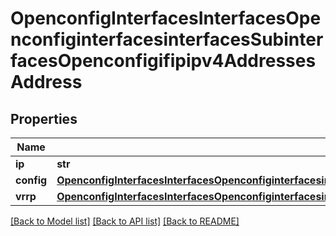 # OpenconfigInterfacesInterfacesOpenconfiginterfacesinterfacesSubinterfacesOpenconfigifipipv4AddressesAddress

## Properties
Name | Type | Description | Notes
------------ | ------------- | ------------- | -------------
**ip** | **str** |  | 
**config** | [**OpenconfigInterfacesInterfacesOpenconfiginterfacesinterfacesSubinterfacesOpenconfigifipipv4AddressesConfig**](OpenconfigInterfacesInterfacesOpenconfiginterfacesinterfacesSubinterfacesOpenconfigifipipv4AddressesConfig.md) |  | [optional] 
**vrrp** | [**OpenconfigInterfacesInterfacesOpenconfiginterfacesinterfacesSubinterfacesOpenconfigifipipv4AddressesVrrp**](OpenconfigInterfacesInterfacesOpenconfiginterfacesinterfacesSubinterfacesOpenconfigifipipv4AddressesVrrp.md) |  | [optional] 

[[Back to Model list]](../README.md#documentation-for-models) [[Back to API list]](../README.md#documentation-for-api-endpoints) [[Back to README]](../README.md)


